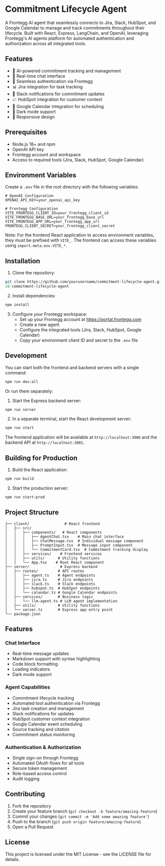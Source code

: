 # Commitment Lifecycle Agent

A Frontegg AI agent that seamlessly connects to Jira, Slack, HubSpot, and Google Calendar to manage and track commitments throughout their lifecycle. Built with React, Express, LangChain, and OpenAI, leveraging Frontegg's AI agents platform for automated authentication and authorization across all integrated tools.

## Features

- 🤖 AI-powered commitment tracking and management
- 🔄 Real-time chat interface
- 🔐 Seamless authentication via Frontegg
- 📊 Jira integration for task tracking
- 💬 Slack notifications for commitment updates
- 📈 HubSpot integration for customer context
- 📅 Google Calendar integration for scheduling
- 🌙 Dark mode support
- 📱 Responsive design

## Prerequisites

- Node.js 18+ and npm
- OpenAI API key
- Frontegg account and workspace
- Access to required tools (Jira, Slack, HubSpot, Google Calendar)

## Environment Variables

Create a `.env` file in the root directory with the following variables:

```env
# OpenAI Configuration
OPENAI_API_KEY=your_openai_api_key

# Frontegg Configuration
VITE_FRONTEGG_CLIENT_ID=your_frontegg_client_id
VITE_FRONTEGG_BASE_URL=your_frontegg_base_url
VITE_FRONTEGG_APP_URL=your_frontegg_app_url
FRONTEGG_CLIENT_SECRET=your_frontegg_client_secret
```

Note: For the frontend React application to access environment variables, they must be prefixed with `VITE_`. The frontend can access these variables using `import.meta.env.VITE_*`.

## Installation

1. Clone the repository:
```bash
git clone https://github.com/yourusername/commitment-lifecycle-agent.git
cd commitment-lifecycle-agent
```

2. Install dependencies:
```bash
npm install
```

3. Configure your Frontegg workspace:
   - Set up your Frontegg account at https://portal.frontegg.com
   - Create a new agent
   - Configure the integrated tools (Jira, Slack, HubSpot, Google Calendar)
   - Copy your environment client ID and secret to the `.env` file

## Development

You can start both the frontend and backend servers with a single command:
```bash
npm run dev:all
```

Or run them separately:

1. Start the Express backend server:
```bash
npm run server
```

2. In a separate terminal, start the React development server:
```bash
npm run start
```

The frontend application will be available at `http://localhost:3000` and the backend API at `http://localhost:3001`.

## Building for Production

1. Build the React application:
```bash
npm run build
```

2. Start the production server:
```bash
npm run start:prod
```

## Project Structure

```
├── client/                # React frontend
│   ├── src/
│   │   ├── components/   # React components
│   │   │   ├── AgentChat.tsx    # Main chat interface
│   │   │   ├── ChatMessage.tsx  # Individual message component
│   │   │   ├── PromptInput.tsx  # Message input component
│   │   │   └── CommitmentCard.tsx  # Commitment tracking display
│   │   ├── services/    # Frontend services
│   │   ├── utils/      # Utility functions
│   │   └── App.tsx    # Root React component
├── server/              # Express backend
│   ├── routes/         # API routes
│   │   ├── agent.ts    # Agent endpoints
│   │   ├── jira.ts     # Jira endpoints
│   │   ├── slack.ts    # Slack endpoints
│   │   ├── hubspot.ts  # HubSpot endpoints
│   │   └── calendar.ts # Google Calendar endpoints
│   ├── services/       # Business logic
│   │   └── llm-agent.ts # LLM agent implementation
│   ├── utils/          # Utility functions
│   └── server.ts       # Express app entry point
└── package.json
```

## Features

### Chat Interface
- Real-time message updates
- Markdown support with syntax highlighting
- Code block formatting
- Loading indicators
- Dark mode support

### Agent Capabilities
- Commitment lifecycle tracking
- Automated tool authentication via Frontegg
- Jira task creation and management
- Slack notifications for updates
- HubSpot customer context integration
- Google Calendar event scheduling
- Source tracking and citation
- Commitment status monitoring

### Authentication & Authorization
- Single sign-on through Frontegg
- Automated OAuth flows for all tools
- Secure token management
- Role-based access control
- Audit logging

## Contributing

1. Fork the repository
2. Create your feature branch (`git checkout -b feature/amazing-feature`)
3. Commit your changes (`git commit -m 'Add some amazing feature'`)
4. Push to the branch (`git push origin feature/amazing-feature`)
5. Open a Pull Request

## License

This project is licensed under the MIT License - see the LICENSE file for details. 